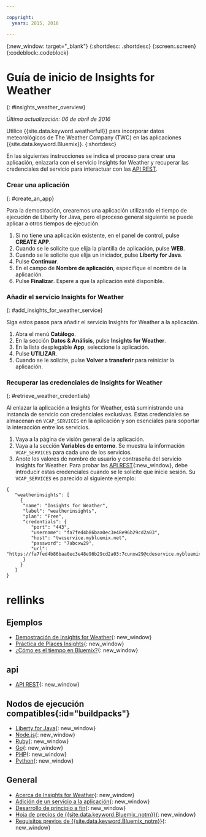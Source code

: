 ```yaml
---

copyright:
  years: 2015, 2016

---
```


{:new_window: target="_blank"}
{:shortdesc: .shortdesc}
{:screen:.screen}
{:codeblock:.codeblock}

# Guía de inicio de Insights for Weather
{: #insights_weather_overview}

*Última actualización: 06 de abril de 2016*

Utilice {{site.data.keyword.weatherfull}} para incorporar datos
meteorológicos de The Weather Company (TWC) en las aplicaciones
{{site.data.keyword.Bluemix}}.
{:shortdesc}

En las siguientes instrucciones se indica el proceso para crear una aplicación, enlazarla con el servicio Insights for Weather y recuperar las credenciales del servicio para interactuar con las [API REST](https://twcservice.{APPDomain}/rest-api/).

### Crear una aplicación
{: #create_an_app}

Para la demostración, crearemos una aplicación utilizando el tiempo de ejecución de Liberty for Java, pero el proceso general siguiente se puede aplicar a otros tiempos de ejecución. 

1. Si no tiene una aplicación existente, en el panel de control, pulse **CREATE APP**.
2. Cuando se le solicite que elija la plantilla de aplicación, pulse **WEB**.
3. Cuando se le solicite que elija un iniciador, pulse **Liberty for Java**.
4. Pulse **Continuar**.
5. En el campo de **Nombre de aplicación**, especifique el nombre de la aplicación.
6. Pulse **Finalizar**. Espere a que la aplicación esté disponible.

### Añadir el servicio Insights for Weather
{: #add_insights_for_weather_service}

Siga estos pasos para añadir el servicio Insights for Weather a la aplicación. 
1. Abra el menú **Catálogo**.
2. En la sección **Datos & Análisis**, pulse **Insights for Weather**. 
3. En la lista desplegable **App**, seleccione la aplicación.
4. Pulse **UTILIZAR**.
5. Cuando se le solicite, pulse **Volver a transferir** para reiniciar la aplicación.

### Recuperar las credenciales de Insights for Weather
{: #retrieve_weather_credentials}

Al enlazar la aplicación a Insights for Weather, está
suministrando una instancia de servicio con credenciales exclusivas. Estas credenciales se almacenan en
`VCAP_SERVICES` en la aplicación y son esenciales para soportar
la interacción entre los servicios. 

1. Vaya a la página de visión general de la aplicación.
2. Vaya a la sección **Variables de entorno**. Se muestra la información `VCAP_SERVICES` para cada uno de los servicios. 
3. Anote los valores de nombre de usuario y contraseña del servicio Insights for Weather.
Para probar las [API REST](https://twcservice.{APPDomain}/rest-api/){:new_window},
debe introducir estas credenciales cuando se le solicite que inicie sesión.
Su `VCAP_SERVICES` es parecido al siguiente ejemplo: 

```
{
   "weatherinsights": [
     {
      "name": "Insights for Weather",
      "label": "weatherinsights",
      "plan": "Free",
      "credentials": {
         "port": "443",
         "username": "fa7fed4b86baa0ec3e48e96b29cd2a03",
         "host": "twcservice.mybluemix.net",
         "password": "7abcxw29",
         "url": "https://fa7fed4b86baa0ec3e48e96b29cd2a03:7cunxw29@cdeservice.mybluemix.net"
      }
     }
   ]
}
```

# rellinks
## Ejemplos
* [Demostración de Insights for Weather](http://insights-for-weather-demo.mybluemix.net/){: new_window}
* [Práctica de Places Insights](https://github.com/IBM-Bluemix/places-insights-lab){: new_window}
* [¿Cómo es el tiempo en Bluemix?](https://developer.ibm.com/bluemix/2015/12/08/insights-weather-sample-overview){: new_window}

## api
* [API REST](https://twcservice.{APPDomain}/rest-api/){: new_window}

## Nodos de ejecución compatibles{:id="buildpacks"}
* [Liberty for Java](https://console.{DomainName}/docs/starters/liberty/index.html){: new_window}
* [Node.js](https://console.{DomainName}/docs/runtimes/nodejs/index.html){: new_window}
* [Ruby](https://console.{DomainName}/docs/runtimes/ruby/index.html){: new_window}
* [Go](https://console.{DomainName}/docs/runtimes/go/index.html){: new_window}
* [PHP](https://console.{DomainName}/docs/runtimes/php/index.html){: new_window}
* [Python](https://console.{DomainName}/docs/runtimes/python/index.html){: new_window}

## General
* [Acerca de Insights for Weather](https://console.{DomainName}/docs/services/Weather/weather_overview.html){: new_window}
* [Adición de un servicio a la aplicación](https://console.{DomainName}/docs/services/reqnsi.html#add_service){: new_window}
* [Desarrollo de principio a fin](https://console.{DomainName}/docs/cfapps/ee.html){: new_window}
* [Hoja de precios de {{site.data.keyword.Bluemix_notm}}](https://console.{DomainName}/pricing/){: new_window}
* [Requisitos previos de {{site.data.keyword.Bluemix_notm}}](https://developer.ibm.com/bluemix/support/#prereqs){: new_window}
